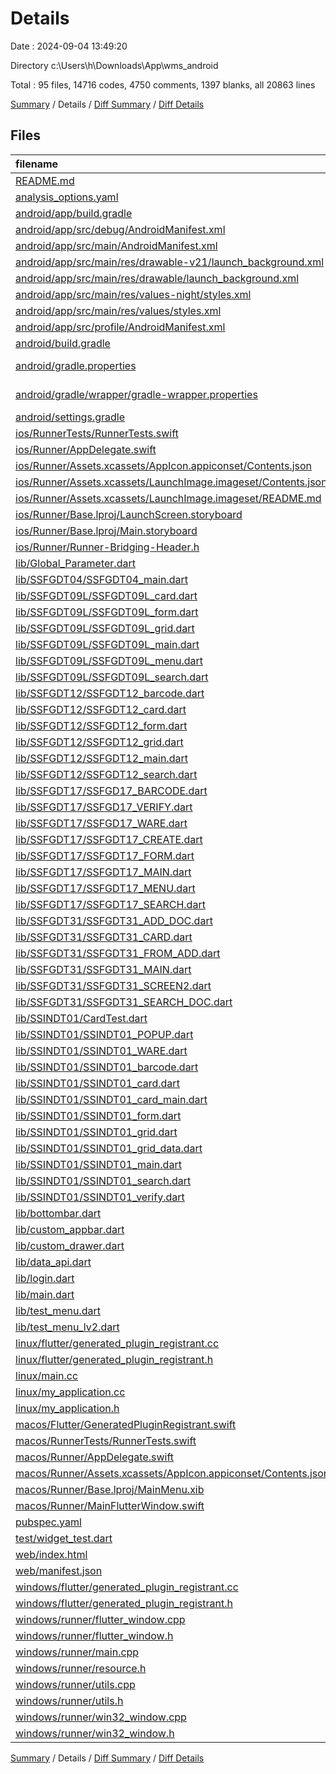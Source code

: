 # Details

Date : 2024-09-04 13:49:20

Directory c:\\Users\\h\\Downloads\\App\\wms_android

Total : 95 files,  14716 codes, 4750 comments, 1397 blanks, all 20863 lines

[Summary](results.md) / Details / [Diff Summary](diff.md) / [Diff Details](diff-details.md)

## Files
| filename | language | code | comment | blank | total |
| :--- | :--- | ---: | ---: | ---: | ---: |
| [README.md](/README.md) | Markdown | 10 | 0 | 7 | 17 |
| [analysis_options.yaml](/analysis_options.yaml) | YAML | 3 | 22 | 4 | 29 |
| [android/app/build.gradle](/android/app/build.gradle) | Gradle | 44 | 6 | 9 | 59 |
| [android/app/src/debug/AndroidManifest.xml](/android/app/src/debug/AndroidManifest.xml) | XML | 3 | 4 | 1 | 8 |
| [android/app/src/main/AndroidManifest.xml](/android/app/src/main/AndroidManifest.xml) | XML | 39 | 11 | 2 | 52 |
| [android/app/src/main/res/drawable-v21/launch_background.xml](/android/app/src/main/res/drawable-v21/launch_background.xml) | XML | 4 | 7 | 2 | 13 |
| [android/app/src/main/res/drawable/launch_background.xml](/android/app/src/main/res/drawable/launch_background.xml) | XML | 4 | 7 | 2 | 13 |
| [android/app/src/main/res/values-night/styles.xml](/android/app/src/main/res/values-night/styles.xml) | XML | 9 | 9 | 1 | 19 |
| [android/app/src/main/res/values/styles.xml](/android/app/src/main/res/values/styles.xml) | XML | 9 | 9 | 1 | 19 |
| [android/app/src/profile/AndroidManifest.xml](/android/app/src/profile/AndroidManifest.xml) | XML | 3 | 4 | 1 | 8 |
| [android/build.gradle](/android/build.gradle) | Gradle | 16 | 0 | 3 | 19 |
| [android/gradle.properties](/android/gradle.properties) | Java Properties | 3 | 0 | 1 | 4 |
| [android/gradle/wrapper/gradle-wrapper.properties](/android/gradle/wrapper/gradle-wrapper.properties) | Java Properties | 7 | 0 | 1 | 8 |
| [android/settings.gradle](/android/settings.gradle) | Gradle | 21 | 0 | 5 | 26 |
| [ios/RunnerTests/RunnerTests.swift](/ios/RunnerTests/RunnerTests.swift) | Swift | 7 | 2 | 4 | 13 |
| [ios/Runner/AppDelegate.swift](/ios/Runner/AppDelegate.swift) | Swift | 12 | 0 | 2 | 14 |
| [ios/Runner/Assets.xcassets/AppIcon.appiconset/Contents.json](/ios/Runner/Assets.xcassets/AppIcon.appiconset/Contents.json) | JSON | 122 | 0 | 1 | 123 |
| [ios/Runner/Assets.xcassets/LaunchImage.imageset/Contents.json](/ios/Runner/Assets.xcassets/LaunchImage.imageset/Contents.json) | JSON | 23 | 0 | 1 | 24 |
| [ios/Runner/Assets.xcassets/LaunchImage.imageset/README.md](/ios/Runner/Assets.xcassets/LaunchImage.imageset/README.md) | Markdown | 3 | 0 | 2 | 5 |
| [ios/Runner/Base.lproj/LaunchScreen.storyboard](/ios/Runner/Base.lproj/LaunchScreen.storyboard) | XML | 36 | 1 | 1 | 38 |
| [ios/Runner/Base.lproj/Main.storyboard](/ios/Runner/Base.lproj/Main.storyboard) | XML | 25 | 1 | 1 | 27 |
| [ios/Runner/Runner-Bridging-Header.h](/ios/Runner/Runner-Bridging-Header.h) | C++ | 1 | 0 | 1 | 2 |
| [lib/Global_Parameter.dart](/lib/Global_Parameter.dart) | Dart | 10 | 3 | 7 | 20 |
| [lib/SSFGDT04/SSFGDT04_main.dart](/lib/SSFGDT04/SSFGDT04_main.dart) | Dart | 29 | 0 | 7 | 36 |
| [lib/SSFGDT09L/SSFGDT09L_card.dart](/lib/SSFGDT09L/SSFGDT09L_card.dart) | Dart | 410 | 16 | 27 | 453 |
| [lib/SSFGDT09L/SSFGDT09L_form.dart](/lib/SSFGDT09L/SSFGDT09L_form.dart) | Dart | 323 | 50 | 23 | 396 |
| [lib/SSFGDT09L/SSFGDT09L_grid.dart](/lib/SSFGDT09L/SSFGDT09L_grid.dart) | Dart | 30 | 2 | 4 | 36 |
| [lib/SSFGDT09L/SSFGDT09L_main.dart](/lib/SSFGDT09L/SSFGDT09L_main.dart) | Dart | 174 | 1 | 12 | 187 |
| [lib/SSFGDT09L/SSFGDT09L_menu.dart](/lib/SSFGDT09L/SSFGDT09L_menu.dart) | Dart | 105 | 7 | 11 | 123 |
| [lib/SSFGDT09L/SSFGDT09L_search.dart](/lib/SSFGDT09L/SSFGDT09L_search.dart) | Dart | 277 | 6 | 11 | 294 |
| [lib/SSFGDT12/SSFGDT12_barcode.dart](/lib/SSFGDT12/SSFGDT12_barcode.dart) | Dart | 507 | 16 | 17 | 540 |
| [lib/SSFGDT12/SSFGDT12_card.dart](/lib/SSFGDT12/SSFGDT12_card.dart) | Dart | 229 | 15 | 13 | 257 |
| [lib/SSFGDT12/SSFGDT12_form.dart](/lib/SSFGDT12/SSFGDT12_form.dart) | Dart | 414 | 19 | 20 | 453 |
| [lib/SSFGDT12/SSFGDT12_grid.dart](/lib/SSFGDT12/SSFGDT12_grid.dart) | Dart | 1,048 | 43 | 40 | 1,131 |
| [lib/SSFGDT12/SSFGDT12_main.dart](/lib/SSFGDT12/SSFGDT12_main.dart) | Dart | 168 | 17 | 13 | 198 |
| [lib/SSFGDT12/SSFGDT12_search.dart](/lib/SSFGDT12/SSFGDT12_search.dart) | Dart | 240 | 10 | 8 | 258 |
| [lib/SSFGDT17/SSFGD17_BARCODE.dart](/lib/SSFGDT17/SSFGD17_BARCODE.dart) | Dart | 413 | 1 | 35 | 449 |
| [lib/SSFGDT17/SSFGD17_VERIFY.dart](/lib/SSFGDT17/SSFGD17_VERIFY.dart) | Dart | 582 | 0 | 37 | 619 |
| [lib/SSFGDT17/SSFGD17_WARE.dart](/lib/SSFGDT17/SSFGD17_WARE.dart) | Dart | 168 | 24 | 13 | 205 |
| [lib/SSFGDT17/SSFGDT17_CREATE.dart](/lib/SSFGDT17/SSFGDT17_CREATE.dart) | Dart | 526 | 7 | 37 | 570 |
| [lib/SSFGDT17/SSFGDT17_FORM.dart](/lib/SSFGDT17/SSFGDT17_FORM.dart) | Dart | 247 | 1 | 22 | 270 |
| [lib/SSFGDT17/SSFGDT17_MAIN.dart](/lib/SSFGDT17/SSFGDT17_MAIN.dart) | Dart | 359 | 105 | 61 | 525 |
| [lib/SSFGDT17/SSFGDT17_MENU.dart](/lib/SSFGDT17/SSFGDT17_MENU.dart) | Dart | 108 | 0 | 13 | 121 |
| [lib/SSFGDT17/SSFGDT17_SEARCH.dart](/lib/SSFGDT17/SSFGDT17_SEARCH.dart) | Dart | 173 | 2 | 18 | 193 |
| [lib/SSFGDT31/SSFGDT31_ADD_DOC.dart](/lib/SSFGDT31/SSFGDT31_ADD_DOC.dart) | Dart | 157 | 1 | 10 | 168 |
| [lib/SSFGDT31/SSFGDT31_CARD.dart](/lib/SSFGDT31/SSFGDT31_CARD.dart) | Dart | 55 | 58 | 13 | 126 |
| [lib/SSFGDT31/SSFGDT31_FROM_ADD.dart](/lib/SSFGDT31/SSFGDT31_FROM_ADD.dart) | Dart | 423 | 15 | 28 | 466 |
| [lib/SSFGDT31/SSFGDT31_MAIN.dart](/lib/SSFGDT31/SSFGDT31_MAIN.dart) | Dart | 130 | 0 | 7 | 137 |
| [lib/SSFGDT31/SSFGDT31_SCREEN2.dart](/lib/SSFGDT31/SSFGDT31_SCREEN2.dart) | Dart | 59 | 1 | 2 | 62 |
| [lib/SSFGDT31/SSFGDT31_SEARCH_DOC.dart](/lib/SSFGDT31/SSFGDT31_SEARCH_DOC.dart) | Dart | 159 | 1 | 7 | 167 |
| [lib/SSINDT01/CardTest.dart](/lib/SSINDT01/CardTest.dart) | Dart | 0 | 450 | 27 | 477 |
| [lib/SSINDT01/SSINDT01_POPUP.dart](/lib/SSINDT01/SSINDT01_POPUP.dart) | Dart | 146 | 4 | 2 | 152 |
| [lib/SSINDT01/SSINDT01_WARE.dart](/lib/SSINDT01/SSINDT01_WARE.dart) | Dart | 169 | 26 | 15 | 210 |
| [lib/SSINDT01/SSINDT01_barcode.dart](/lib/SSINDT01/SSINDT01_barcode.dart) | Dart | 0 | 439 | 22 | 461 |
| [lib/SSINDT01/SSINDT01_card.dart](/lib/SSINDT01/SSINDT01_card.dart) | Dart | 0 | 551 | 37 | 588 |
| [lib/SSINDT01/SSINDT01_card_main.dart](/lib/SSINDT01/SSINDT01_card_main.dart) | Dart | 0 | 551 | 37 | 588 |
| [lib/SSINDT01/SSINDT01_form.dart](/lib/SSINDT01/SSINDT01_form.dart) | Dart | 864 | 32 | 51 | 947 |
| [lib/SSINDT01/SSINDT01_grid.dart](/lib/SSINDT01/SSINDT01_grid.dart) | Dart | 0 | 1,463 | 70 | 1,533 |
| [lib/SSINDT01/SSINDT01_grid_data.dart](/lib/SSINDT01/SSINDT01_grid_data.dart) | Dart | 2,209 | 46 | 132 | 2,387 |
| [lib/SSINDT01/SSINDT01_main.dart](/lib/SSINDT01/SSINDT01_main.dart) | Dart | 468 | 248 | 61 | 777 |
| [lib/SSINDT01/SSINDT01_search.dart](/lib/SSINDT01/SSINDT01_search.dart) | Dart | 233 | 7 | 23 | 263 |
| [lib/SSINDT01/SSINDT01_verify.dart](/lib/SSINDT01/SSINDT01_verify.dart) | Dart | 461 | 34 | 38 | 533 |
| [lib/bottombar.dart](/lib/bottombar.dart) | Dart | 125 | 1 | 11 | 137 |
| [lib/custom_appbar.dart](/lib/custom_appbar.dart) | Dart | 45 | 33 | 5 | 83 |
| [lib/custom_drawer.dart](/lib/custom_drawer.dart) | Dart | 218 | 28 | 3 | 249 |
| [lib/data_api.dart](/lib/data_api.dart) | Dart | 49 | 3 | 7 | 59 |
| [lib/login.dart](/lib/login.dart) | Dart | 264 | 3 | 15 | 282 |
| [lib/main.dart](/lib/main.dart) | Dart | 211 | 1 | 22 | 234 |
| [lib/test_menu.dart](/lib/test_menu.dart) | Dart | 0 | 161 | 12 | 173 |
| [lib/test_menu_lv2.dart](/lib/test_menu_lv2.dart) | Dart | 242 | 8 | 18 | 268 |
| [linux/flutter/generated_plugin_registrant.cc](/linux/flutter/generated_plugin_registrant.cc) | C++ | 7 | 4 | 5 | 16 |
| [linux/flutter/generated_plugin_registrant.h](/linux/flutter/generated_plugin_registrant.h) | C++ | 5 | 5 | 6 | 16 |
| [linux/main.cc](/linux/main.cc) | C++ | 5 | 0 | 2 | 7 |
| [linux/my_application.cc](/linux/my_application.cc) | C++ | 82 | 17 | 26 | 125 |
| [linux/my_application.h](/linux/my_application.h) | C++ | 7 | 7 | 5 | 19 |
| [macos/Flutter/GeneratedPluginRegistrant.swift](/macos/Flutter/GeneratedPluginRegistrant.swift) | Swift | 8 | 3 | 4 | 15 |
| [macos/RunnerTests/RunnerTests.swift](/macos/RunnerTests/RunnerTests.swift) | Swift | 7 | 2 | 4 | 13 |
| [macos/Runner/AppDelegate.swift](/macos/Runner/AppDelegate.swift) | Swift | 8 | 0 | 2 | 10 |
| [macos/Runner/Assets.xcassets/AppIcon.appiconset/Contents.json](/macos/Runner/Assets.xcassets/AppIcon.appiconset/Contents.json) | JSON | 68 | 0 | 1 | 69 |
| [macos/Runner/Base.lproj/MainMenu.xib](/macos/Runner/Base.lproj/MainMenu.xib) | XML | 343 | 0 | 1 | 344 |
| [macos/Runner/MainFlutterWindow.swift](/macos/Runner/MainFlutterWindow.swift) | Swift | 12 | 0 | 4 | 16 |
| [pubspec.yaml](/pubspec.yaml) | YAML | 26 | 0 | 4 | 30 |
| [test/widget_test.dart](/test/widget_test.dart) | Dart | 14 | 10 | 7 | 31 |
| [web/index.html](/web/index.html) | HTML | 19 | 15 | 5 | 39 |
| [web/manifest.json](/web/manifest.json) | JSON | 35 | 0 | 1 | 36 |
| [windows/flutter/generated_plugin_registrant.cc](/windows/flutter/generated_plugin_registrant.cc) | C++ | 6 | 4 | 5 | 15 |
| [windows/flutter/generated_plugin_registrant.h](/windows/flutter/generated_plugin_registrant.h) | C++ | 5 | 5 | 6 | 16 |
| [windows/runner/flutter_window.cpp](/windows/runner/flutter_window.cpp) | C++ | 49 | 7 | 16 | 72 |
| [windows/runner/flutter_window.h](/windows/runner/flutter_window.h) | C++ | 20 | 5 | 9 | 34 |
| [windows/runner/main.cpp](/windows/runner/main.cpp) | C++ | 30 | 4 | 10 | 44 |
| [windows/runner/resource.h](/windows/runner/resource.h) | C++ | 9 | 6 | 2 | 17 |
| [windows/runner/utils.cpp](/windows/runner/utils.cpp) | C++ | 54 | 2 | 10 | 66 |
| [windows/runner/utils.h](/windows/runner/utils.h) | C++ | 8 | 6 | 6 | 20 |
| [windows/runner/win32_window.cpp](/windows/runner/win32_window.cpp) | C++ | 210 | 24 | 55 | 289 |
| [windows/runner/win32_window.h](/windows/runner/win32_window.h) | C++ | 48 | 31 | 24 | 103 |

[Summary](results.md) / Details / [Diff Summary](diff.md) / [Diff Details](diff-details.md)